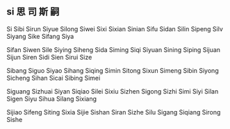 si 思 司 斯 嗣 
---

Si Sibi Sirun  Siyue Silong Siwei Sixi Sixian Sinian Sifu Sidan Silin Sipeng Silv Siyang Sike Sifang Siya

Sifan Siwen Sile Siying Siheng Sida Siming Siqi Siyuan Sining Siping Sijuan Sijun Siren Sidi Sien Sirui Size

Sibang Siguo Siyao Sihang Siqing Simin Sitong Sixun Simeng Sibin Siyong Sicheng Sihan Sicai Sibing Simei 

Siguang Sizhuai Siyan Siqiao Silei Sixiu Sizhen Sigong Sizhi Simi Siyi Silan Sigen Siyu Sihua Silang Sixiang 

Sijiao Sifeng Siting Sixia Sijie Sishan Siran Sizhe Silu Sigang Siqiang Sirong Sishe 
